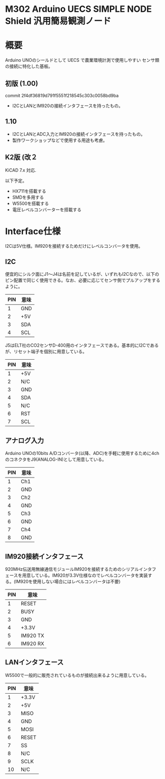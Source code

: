 M302 Arduino UECS SIMPLE NODE Shield 汎用簡易観測ノード
======================================================

# 概要

Arduino UNOのシールドとして UECS で農業環境計測で使用しやすい
センサ類の接続に特化した基板。


## 初版 (1.00)
  commit 2f4df36819d791f5551f218545c303c0058bd9ba
  * I2CとLANとIM920の接続インタフェースを持ったもの。

## 1.10
  * I2CとLANとADC入力とIM920の接続インタフェースを持ったもの。
  * 製作ワークショップなどで使用する用途も考慮。

## K2版 (改２

KiCAD 7.x 対応.

以下予定。

  * HX711を搭載する
  * SMDを多用する
  * W5500を搭載する
  * 電圧レベルコンバーターを搭載する
  

# Interface仕様

 I2Cは5V仕様。IM920を接続するためだけにレベルコンバータを使用。

## I2C

 便宜的にシルク面にJ1〜J4は名前を記しているが、いずれもI2Cなので、以下のピン配置で同じく使用できる。なお、必要に応じてセンサ側でプルアップをするように。

 | PIN | 意味 |
 |-----|------|
 |  1  | GND  |
 |  2  | +5V  |
 |  3  | SDA  |
 |  4  | SCL  |

 J5はELT社のCO2センサD-400用のインタフェースである。基本的にI2Cであるが、リセット端子を個別に用意している。

 | PIN | 意味 |
 |-----|------|
 |  1  | +5V  |
 |  2  | N/C  |
 |  3  | GND  |
 |  4  | SDA  |
 |  5  | N/C  |
 |  6  | RST  |
 |  7  | SCL  |

## アナログ入力

Arduino UNOの10bits A/Dコンバータ(以降、ADC)を手軽に使用するために4chのコネクタをJ9(ANALOG-IN)として用意している。

 | PIN | 意味 |
 |-----|------|
 |  1  | Ch1  |
 |  2  | GND  |
 |  3  | Ch2  |
 |  4  | GND  |
 |  5  | Ch3  |
 |  6  | GND  |
 |  7  | Ch4  |
 |  8  | GND  |

## IM920接続インタフェース

920MHz伝送用無線通信モジュールIM920を接続するためのシリアルインタフェースを用意している。IM920が3.3V仕様なのでレベルコンバータを実装する。(IM920を使用しない場合にはレベルコンバータは不要)

 | PIN |   意味   |
 |-----|----------|
 |  1  | RESET    |
 |  2  | BUSY     |
 |  3  | GND      |
 |  4  | +3.3V    |
 |  5  | IM920 TX |
 |  6  | IM920 RX |

## LANインタフェース

W5500で一般的に販売されているものが接続出来るように用意している。

 | PIN | 意味  |
 |-----|-------|
 |  1  | +3.3V |
 |  2  | +5V   |
 |  3  | MISO  |
 |  4  | GND   |
 |  5  | MOSI  |
 |  6  | RESET |
 |  7  | SS    |
 |  8  | N/C   |
 |  9  | SCLK  |
 | 10  | N/C   |
